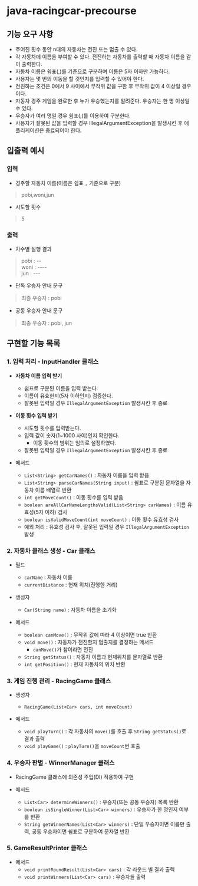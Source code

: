 # java-racingcar-precourse
## 기능 요구 사항
* 주어진 횟수 동안 n대의 자동차는 전진 또는 멈출 수 있다.
* 각 자동차에 이름을 부여할 수 있다. 전진하는 자동차를 출력할 때 자동차 이름을 같이 출력한다.
* 자동차 이름은 쉼표(,)를 기준으로 구분하며 이름은 5자 이하만 가능하다.
* 사용자는 몇 번의 이동을 할 것인지를 입력할 수 있어야 한다.
* 전진하는 조건은 0에서 9 사이에서 무작위 값을 구한 후 무작위 값이 4 이상일 경우이다.
* 자동차 경주 게임을 완료한 후 누가 우승했는지를 알려준다. 우승자는 한 명 이상일 수 있다.
* 우승자가 여러 명일 경우 쉼표(,)를 이용하여 구분한다.
* 사용자가 잘못된 값을 입력할 경우 IllegalArgumentException을 발생시킨 후 애플리케이션은 종료되어야 한다.

## 입출력 예시
### 입력
* 경주할 자동차 이름(이름은 쉼표 `,` 기준으로 구분)
> pobi,woni,jun
* 시도할 횟수
>5

### 출력
* 차수별 실행 결과
> pobi : --\
> woni : ----\
> jun : ---

* 단독 우승자 안내 문구
> 최종 우승자 : pobi

* 공동 우승자 안내 문구
> 최종 우승자 : pobi, jun


## 구현할 기능 목록
### 1. 입력 처리 - InputHandler 클래스
* **자동차 이름 입력 받기**
  * 쉼표로 구분된 이름을 입력 받는다.
  * 이름이 유효한지(5자 이하인지) 검증한다.
  * 잘못된 입력일 경우 `IllegalArgumentException` 발생시킨 후 종료

* **이동 횟수 입력 받기**
    * 시도할 횟수를 입력받는다.
    * 입력 값이 숫자(1~1000 사이)인지 확인한다.
        * 이동 횟수의 범위는 임의로 설정하였다.  
    * 잘못된 입력일 경우 `IllegalArgumentException` 발생시킨 후 종료

* 메서드
    * `List<String> getCarNames()` : 자동차 이름을 입력 받음
    * `List<String> parseCarNames(String input)` : 쉼표로 구분된 문자열을 자동차 이름 배열로 반환
    * `int getMoveCount()` : 이동 횟수를 입력 받음
    * `boolean areAllCarNameLengthsValid(List<String> carNames)` : 이름 유효성(5자 이하) 검사
    * `boolean isValidMoveCount(int moveCount)` : 이동 횟수 유효성 검사
    * 예외 처리 : 유효성 검사 후, 잘못된 입력일 경우 `IllegalArgumentException` 발생

### 2. 자동차 클래스 생성 - Car 클래스
* 필드
    * `carName` : 자동차 이름
    * `currentDistance` : 현재 위치(진행한 거리) 

* 생성자
    * `Car(String name)` : 자동차 이름을 초기화  

* 메서드 
    * `boolean canMove()` : 무작위 값에 따라 4 이상이면 true 반환
    * `void move()` : 자동자가 전진할지 멈출지를 결정하는 메서드
        *  `canMove()`가 참이라면 전진 
    * `String getStatus()` : 자동차 이름과 현재위치를 문자열로 반환
    * `int getPosition()` : 현재 자동차의 위치 반환

### 3. 게임 진행 관리 - RacingGame 클래스
* 생성자
    * `RacingGame(List<Car> cars, int moveCount)`

* 메서드
    * `void playTurn()` : 각 자동차의 `move()`를 호출 후 `String getStatus()`로 결과 출력
    * `void playGame()` : `playTurn()`을  `moveCount`번 호출

### 4. 우승자 판별 - WinnerManager 클래스
* RacingGame 클래스에 의존성 주입(DI) 적용하여 구현

* 메서드
    * `List<Car> determineWinners()` : 우승자(또는 공동 우승자) 목록 반환
    * `boolean isSingleWinner(List<Car> winners)` : 우승자가 한 명인지 여부를 반환
    * `String getWinnerNames(List<Car> winners)` : 단일 우승자이면 이름만 출력, 공동 우승자이면 쉼표로 구분하여 문자열 반환

### 5. GameResultPrinter 클래스
* 메서드
    * `void printRoundResult(List<Car> cars)` : 각 라운드 별 결과 출력
    * `void printWinners(List<Car> cars)` : 우승자들 출력


